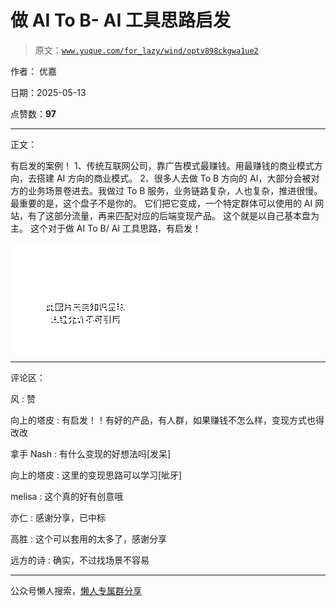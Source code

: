 # 做 AI To B- AI 工具思路启发

> 原文：[`www.yuque.com/for_lazy/wind/optv898ckgwa1ue2`](https://www.yuque.com/for_lazy/wind/optv898ckgwa1ue2)

作者： 优嘉

日期：2025-05-13

点赞数：**97**

* * *

正文：

有启发的案例！ 1、传统互联网公司，靠广告模式最赚钱。用最赚钱的商业模式方向，去搭建 AI 方向的商业模式。 2、很多人去做 To B 方向的
AI，大部分会被对方的业务场景卷进去。我做过 To B 服务，业务链路复杂，人也复杂，推进很慢。最重要的是，这个盘子不是你的。
它们把它变成，一个特定群体可以使用的 AI 网站，有了这部分流量，再来匹配对应的后端变现产品。 这个就是以自己基本盘为主。 这个对于做 AI To B/
AI 工具思路，有启发！

![](img/e74e600b67646e03c0a841d66e2e5247.png "None")

* * *

评论区：

风 : 赞

向上的塔皮 : 有启发！！有好的产品，有人群，如果赚钱不怎么样，变现方式也得改改

拿手 Nash : 有什么变现的好想法吗[发呆]

向上的塔皮 : 这里的变现思路可以学习[呲牙]

melisa : 这个真的好有创意哦

亦仁 : 感谢分享，已中标

高胜 : 这个可以套用的太多了，感谢分享

远方的诗 : 确实，不过找场景不容易

* * *

公众号懒人搜索，[懒人专属群分享](https://lazybook.fun/#/blog/group)